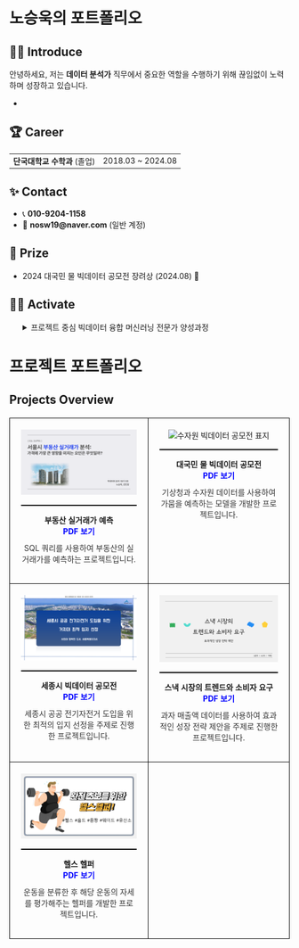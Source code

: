 <h1>노승욱의 포트폴리오</h1>




## 🧑‍💻 Introduce
<p>
안녕하세요, 저는 <strong>데이터 분석가</strong> 직무에서 중요한 역할을 수행하기 위해 끊임없이 노력하며 성장하고 있습니다.
</p>

<ul>
  <li></li>
  
</ul>





<div>
  <h2>🏆 Career</h2>
</div>

<table>
  <tr>
    <td><strong>단국대학교 수학과</strong> (졸업)</td>
    <td>2018.03 ~ 2024.08</td>

</table>





<div>
  <h2>✨ Contact</h2>
</div>

<ul>
  <li>📞 <strong>010-9204-1158</strong></li>
  <li>📧 <strong>nosw19@naver.com</strong> (일반 계정)</li>
  
</ul>





<div>
  <h2>🏅 Prize</h2>
</div>

<ul>
  <li>2024 대국민 물 빅데이터 공모전 장려상 (2024.08) 🎉</li>
  
</ul>





<div>
  <h2>🤼‍♂️ Activate</h2>
</div>

<ul>
<details>
  <summary>프로젝트 중심 빅데이터 융합 머신러닝 전문가 양성과정</summary>
    <2024.05.09 ~ 2024.11.18>
</details>
      
</ul>


# 프로젝트 포트폴리오

## Projects Overview

<table style="width: 100%; border-collapse: collapse; margin: 20px 0; table-layout: fixed;">
  <tr>
    <td style="text-align: center; vertical-align: top; padding: 20px; border: 1px solid black;">
      <img src="SQL_표지.png" alt="SQL 프로젝트 표지" style="width: 300px; height: auto;">
      <div style="border-top: 2px solid black; margin: 15px 0;"></div>
      <b>부동산 실거래가 예측</b><br>
      <a href="./SQL프로젝트.pdf" style="text-decoration: none; color: blue; font-weight: bold;">PDF 보기</a>
      <p style="margin-top: 10px; font-size: 14px; color: #333;">SQL 쿼리를 사용하여 부동산의 실거래가를 예측하는 프로젝트입니다.</p>
    </td>
    <td style="text-align: center; vertical-align: top; padding: 20px; border: 1px solid black;">
      <img src="수자원_표지.png" alt="수자원 빅데이터 공모전 표지" style="width: 300px; height: auto;">
      <div style="border-top: 2px solid black; margin: 15px 0;"></div>
      <b>대국민 물 빅데이터 공모전</b><br>
      <a href="./수자원프로젝트.pdf" style="text-decoration: none; color: blue; font-weight: bold;">PDF 보기</a>
      <p style="margin-top: 10px; font-size: 14px; color: #333;">기상청과 수자원 데이터를 사용하여 가뭄을 예측하는 모델을 개발한 프로젝트입니다.</p>
    </td>
  </tr>
  <tr>
    <td style="text-align: center; vertical-align: top; padding: 20px; border: 1px solid black;">
      <img src="세종시_표지.png" alt="세종시 빅데이터 공모전 표지" style="width: 300px; height: auto;">
      <div style="border-top: 2px solid black; margin: 15px 0;"></div>
      <b>세종시 빅데이터 공모전</b><br>
      <a href="./세종시발표.pdf" style="text-decoration: none; color: blue; font-weight: bold;">PDF 보기</a>
      <p style="margin-top: 10px; font-size: 14px; color: #333;">세종시 공공 전기자전거 도입을 위한 최적의 입지 선정을 주제로 진행한 프로젝트입니다.</p>
    </td>
    <td style="text-align: center; vertical-align: top; padding: 20px; border: 1px solid black;">
      <img src="세미_표지.png" alt="스낵 시장 프로젝트 표지" style="width: 300px; height: auto;">
      <div style="border-top: 2px solid black; margin: 15px 0;"></div>
      <b>스낵 시장의 트렌드와 소비자 요구</b><br>
      <a href="./세미프로젝트.pdf" style="text-decoration: none; color: blue; font-weight: bold;">PDF 보기</a>
      <p style="margin-top: 10px; font-size: 14px; color: #333;">과자 매출액 데이터를 사용하여 효과적인 성장 전략 제안을 주제로 진행한 프로젝트입니다.</p>
    </td>
  </tr>
  <tr>
    <td style="text-align: center; vertical-align: top; padding: 20px; border: 1px solid black;">
      <img src="파이널_표지.png" alt="헬스 헬퍼 표지" style="width: 300px; height: auto;">
      <div style="border-top: 2px solid black; margin: 15px 0;"></div>
      <b>헬스 헬퍼</b><br>
      <a href="./파이널프로젝트.pdf" style="text-decoration: none; color: blue; font-weight: bold;">PDF 보기</a>
      <p style="margin-top: 10px; font-size: 14px; color: #333;">운동을 분류한 후 해당 운동의 자세를 평가해주는 헬퍼를 개발한 프로젝트입니다.</p>
    </td>
    <td style="text-align: center; vertical-align: top; padding: 20px; border: 1px solid black;"></td>
  </tr>
</table>













